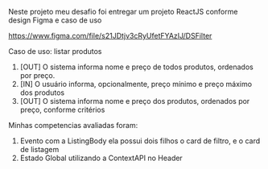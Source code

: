 
Neste projeto meu desafio foi entregar um projeto ReactJS conforme design Figma e caso de uso 

https://www.figma.com/file/s21JDtjv3cRyUfetFYAzIJ/DSFilter

Caso de uso: listar produtos
1. [OUT] O sistema informa nome e preço de todos produtos, ordenados por preço.
2. [IN] O usuário informa, opcionalmente, preço mínimo e preço máximo dos produtos
3. [OUT] O sistema informa nome e preço dos produtos, ordenados por preço, conforme critérios


Minhas competencias avaliadas foram:
  1. Evento com a ListingBody ela possui dois filhos o card de
  filtro, e o card de listagem
  2. Estado Global utilizando a ContextAPI no Header

